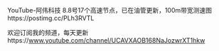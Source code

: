 YouTube-阿伟科技
8.8号17个高速节点，已在油管更新，100m带宽测速图https://postimg.cc/PLh3RVTL

欢迎订阅我的频道，每天更新https://www.youtube.com/channel/UCAVXAOB168NaJozwrXT1hkw
  


